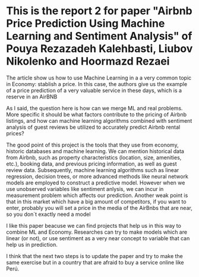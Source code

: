 # This is the report 2 for paper "Airbnb Price Prediction Using Machine Learning and Sentiment Analysis" of Pouya Rezazadeh Kalehbasti, Liubov Nikolenko and Hoormazd Rezaei

The article show us how to use Machine Learning in a a very common topic in Economy: stablish a price. In this case, the authors give us the example of a price prediction of a very valuable service in these days, which is a reserve in an AirBNB

As I said, the question here is how can we merge ML and real problems. More specific it should be what factors contribute to the pricing of Airbnb listings, and how can machine learning algorithms combined with sentiment analysis of guest reviews be utilized to accurately predict Airbnb rental prices?

The good point of this project is the tools that they use from economy, historic databases and machine learning. We can mention historical data from Airbnb, such as property characteristics (location, size, amenities, etc.), booking data, and previous pricing information, as well as guest review data. Subsequently, machine learning algorithms such as linear regression, decision trees, or more advanced methods like neural network models are employed to construct a predictive model. However when we use unobserved variables like sentiment anlysis, we can incur in measurement problem which affects our prediction. Another weak point is that in this market which have a big amount of competitors, if you want to enter, probably you will set a price in the media of the AirBnbs that are near, so you don´t exactly need a model

I like this paper beacuse we can find projects that help us in this way to combine ML and Economy. Researches can try to make models which are linear (or not), or use sentiment as a very near concept to variable that can help us in prediction.

I think that the next two steps is to update the paper and try to make the same exercise but in a country that are afraid to buy a service online like Perú.